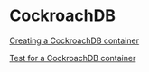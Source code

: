 # CockroachDB

<!--codeinclude-->
[Creating a CockroachDB container](../../examples/cockroachdb/cockroachdb.go)
<!--/codeinclude-->

<!--codeinclude-->
[Test for a CockroachDB container](../../examples/cockroachdb/cockroachdb_test.go)
<!--/codeinclude-->
